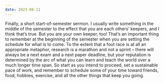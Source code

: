 ```yaml
---
date: 2023-08-11
---
```


Finally, a short start-of-semester sermon.  I usually write something in the
middle of the semester to the effect that you are each others’ keepers, and I
think that’s true.  But you are your own keeper, too!  That’s an important
thing to remember at the beginning of the semester when you are setting the
schedule for what is to come.  To the extent that a foot race is at all an
appropriate metaphor, research is a marathon and not a sprint – there will
always be a next exam and a next paper deadline, but your reputation is
determined by the arc of what you can learn and teach the world over a much
longer time span.  So start as you intend to proceed, set a sustainable pace of
work, and remember to schedule some of your time toward friends, food, hobbies,
exercise, and all the other things that keep you going.
